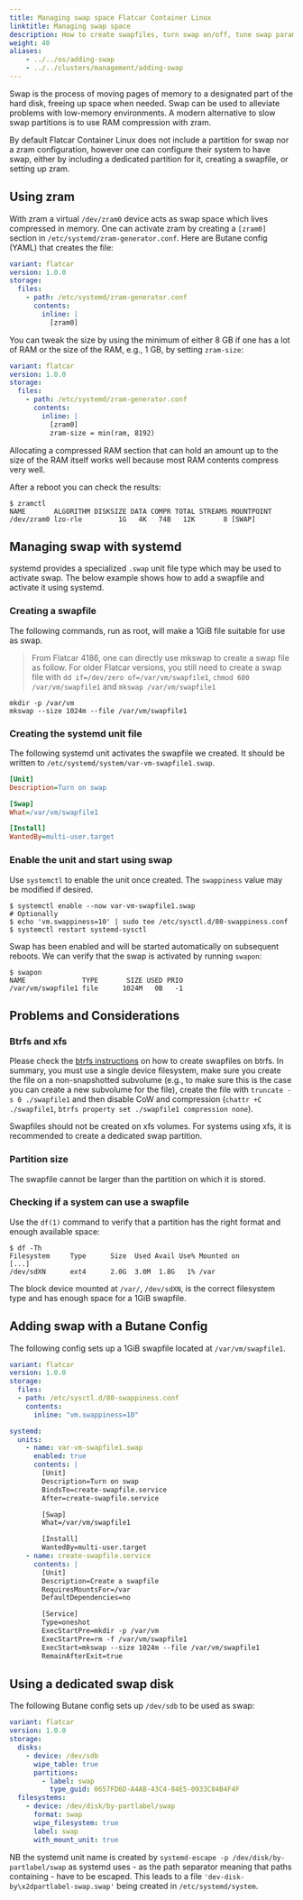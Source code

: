 ```yaml
---
title: Managing swap space Flatcar Container Linux
linktitle: Managing swap space
description: How to create swapfiles, turn swap on/off, tune swap parameters and debug swap issues.
weight: 40
aliases:
    - ../../os/adding-swap
    - ../../clusters/management/adding-swap
---
```


Swap is the process of moving pages of memory to a designated part of the hard disk, freeing up space when needed. Swap can be used to alleviate problems with low-memory environments.
A modern alternative to slow swap partitions is to use RAM compression with zram.

By default Flatcar Container Linux does not include a partition for swap nor a zram configuration, however one can configure their system to have swap, either by including a dedicated partition for it, creating a swapfile, or setting up zram.

## Using zram

With zram a virtual `/dev/zram0` device acts as swap space which lives compressed in memory.
One can activate zram by creating a `[zram0]` section in `/etc/systemd/zram-generator.conf`.
Here are Butane config (YAML) that creates the file:

```yaml
variant: flatcar
version: 1.0.0
storage:
  files:
    - path: /etc/systemd/zram-generator.conf
      contents:
        inline: |
          [zram0]
```

You can tweak the size by using the minimum of either 8 GB if one has a lot of RAM or the size of the RAM, e.g., 1 GB, by setting `zram-size`:

```yaml
variant: flatcar
version: 1.0.0
storage:
  files:
    - path: /etc/systemd/zram-generator.conf
      contents:
        inline: |
          [zram0]
          zram-size = min(ram, 8192)
```

Allocating a compressed RAM section that can hold an amount up to the size of the RAM itself works well because most RAM contents compress very well.

After a reboot you can check the results:

```shell
$ zramctl
NAME       ALGORITHM DISKSIZE DATA COMPR TOTAL STREAMS MOUNTPOINT
/dev/zram0 lzo-rle         1G   4K   74B   12K       8 [SWAP]
```

## Managing swap with systemd

systemd provides a specialized `.swap` unit file type which may be used to activate swap. The below example shows how to add a swapfile and activate it using systemd.

### Creating a swapfile

The following commands, run as root, will make a 1GiB file suitable for use as swap.

> From Flatcar 4186, one can directly use mkswap to create a swap file as follow. For older Flatcar versions, you still need to create a swap file with `dd if=/dev/zero of=/var/vm/swapfile1`, `chmod 600 /var/vm/swapfile1` and `mkswap /var/vm/swapfile1`


```shell
mkdir -p /var/vm
mkswap --size 1024m --file /var/vm/swapfile1
```

### Creating the systemd unit file

The following systemd unit activates the swapfile we created. It should be written to `/etc/systemd/system/var-vm-swapfile1.swap`.

```ini
[Unit]
Description=Turn on swap

[Swap]
What=/var/vm/swapfile1

[Install]
WantedBy=multi-user.target
```

### Enable the unit and start using swap

Use `systemctl` to enable the unit once created. The `swappiness` value may be modified if desired.

```shell
$ systemctl enable --now var-vm-swapfile1.swap
# Optionally
$ echo 'vm.swappiness=10' | sudo tee /etc/sysctl.d/80-swappiness.conf
$ systemctl restart systemd-sysctl
```

Swap has been enabled and will be started automatically on subsequent reboots. We can verify that the swap is activated by running `swapon`:

```shell
$ swapon
NAME              TYPE       SIZE USED PRIO
/var/vm/swapfile1 file      1024M   0B   -1
```

## Problems and Considerations

### Btrfs and xfs

Please check the [btrfs instructions](https://btrfs.readthedocs.io/en/latest/btrfs-man5.html#swapfile-support) on how to create swapfiles on btrfs.
In summary, you must use a single device filesystem, make sure you create the file on a non-snapshotted subvolume
(e.g., to make sure this is the case you can create a new subvolume for the file), create the file with `truncate -s 0 ./swapfile1`
and then disable CoW and compression (`chattr +C ./swapfile1`, `btrfs property set ./swapfile1 compression none`).

Swapfiles should not be created on xfs volumes.  For systems using xfs, it is recommended to create a dedicated swap partition.

### Partition size

The swapfile cannot be larger than the partition on which it is stored.

### Checking if a system can use a swapfile

Use the `df(1)` command to verify that a partition has the right format and enough available space:

```shell
$ df -Th
Filesystem     Type      Size  Used Avail Use% Mounted on
[...]
/dev/sdXN      ext4      2.0G  3.0M  1.8G   1% /var
```

The block device mounted at `/var/`, `/dev/sdXN`, is the correct filesystem type and has enough space for a 1GiB swapfile.

## Adding swap with a Butane Config

The following config sets up a 1GiB swapfile located at `/var/vm/swapfile1`.

```yaml
variant: flatcar
version: 1.0.0
storage:
  files:
  - path: /etc/sysctl.d/80-swappiness.conf
    contents:
      inline: "vm.swappiness=10"

systemd:
  units:
    - name: var-vm-swapfile1.swap
      enabled: true
      contents: |
        [Unit]
        Description=Turn on swap
        BindsTo=create-swapfile.service
        After=create-swapfile.service

        [Swap]
        What=/var/vm/swapfile1

        [Install]
        WantedBy=multi-user.target
    - name: create-swapfile.service
      contents: |
        [Unit]
        Description=Create a swapfile
        RequiresMountsFor=/var
        DefaultDependencies=no

        [Service]
        Type=oneshot
        ExecStartPre=mkdir -p /var/vm
        ExecStartPre=rm -f /var/vm/swapfile1
        ExecStart=mkswap --size 1024m --file /var/vm/swapfile1
        RemainAfterExit=true
```

## Using a dedicated swap disk

The following Butane config sets up `/dev/sdb` to be used as swap:

```yaml
variant: flatcar
version: 1.0.0
storage:
  disks: 
    - device: /dev/sdb 
      wipe_table: true 
      partitions: 
        - label: swap
          type_guid: 0657FD6D-A4AB-43C4-84E5-0933C84B4F4F
  filesystems:
    - device: /dev/disk/by-partlabel/swap
      format: swap
      wipe_filesystem: true
      label: swap
      with_mount_unit: true
```

NB the systemd unit name is created by
`systemd-escape -p /dev/disk/by-partlabel/swap` as systemd uses - as the
path separator meaning that paths containing - have to be escaped. This
leads to a file `'dev-disk-by\x2dpartlabel-swap.swap'` being created in
`/etc/systemd/system`.

